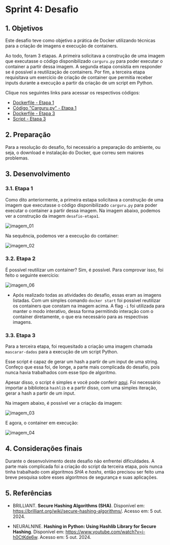 # **Sprint 4: Desafio**

## **1. Objetivos**

Este desafio teve como objetivo a prática de Docker utilizando técnicas para a criação de imagens e execução de containers. 

Ao todo, foram 3 etapas. A primeira solicitava a construção de uma imagem que executasse o código disponibilizado `carguru.py` para poder executar o container a partir dessa imagem. A segunda etapa consistia em responder se é possível a reutilização de containers. Por fim, a terceira etapa requisitava um exercício de criação de container que permitia receber inputs durante a execução a partir da criação de um script em Python.

Clique nos seguintes links para acessar os respectivos códigos:

- [Dockerfile - Etapa 1](https://github.com/heitorkobayashi/PB-HEITOR-KOBAYASHI/blob/main/Sprint%204/desafio/etapa_1/Dockerfile)
- [Código "Carguru.py" - Etapa 1](https://github.com/heitorkobayashi/PB-HEITOR-KOBAYASHI/blob/main/Sprint%204/desafio/etapa_1/carguru.py)
- [Dockerfile - Etapa 3](https://github.com/heitorkobayashi/PB-HEITOR-KOBAYASHI/blob/main/Sprint%204/desafio/etapa_3/Dockerfile)
- [Script - Etapa 3](https://github.com/heitorkobayashi/PB-HEITOR-KOBAYASHI/blob/main/Sprint%204/desafio/etapa_3/script_etapa_3.py)

## **2. Preparação**

Para a resolução do desafio, foi necessário a preparação do ambiente, ou seja, o download e instalação do Docker, que correu sem maiores problemas. 

## **3. Desenvolvimento**

### **3.1. Etapa 1**

Como dito anteriormente, a primeira estapa solicitava a construção de uma imagem que executasse o código disponibilizado `carguru.py` para poder executar o container a partir dessa imagem. Na imagem abaixo, podemos ver a construção da imagem `desafio-etapa1`.

![imagem_01](https://github.com/heitorkobayashi/PB-HEITOR-KOBAYASHI/blob/main/Sprint%204/evidencias/imagem_desafio_01.png)

Na sequência, podemos ver a execução do container:

![imagem_02](https://github.com/heitorkobayashi/PB-HEITOR-KOBAYASHI/blob/main/Sprint%204/evidencias/imagem_desafio_02.png)


### **3.2. Etapa 2**

É possível reutilizar um container? Sim, é possível. Para comprovar isso, foi feito o seguinte exercício:

![imagem_06](https://github.com/heitorkobayashi/PB-HEITOR-KOBAYASHI/blob/main/Sprint%204/evidencias/imagem_desafio_06.png)

- Após realizado todas as atividades do desafio, essas eram as imagens listadas. Com um simples comando `docker start` foi possível reutilizar os containers que constam na imagem acima. A flag `-i` foi utilizada para manter o modo interativo, dessa forma permitindo interação com o container diretamente, o que era necessário para as respectivas imagens.

### **3.3. Etapa 3**

Para a terceira etapa, foi requesitado a criação uma imagem chamada `mascarar-dados` para a execução de um script Python. 

Esse script é capaz de gerar um hash a partir de um input de uma string. Confeço que essa foi, de longe, a parte mais complicada do desafio, pois nunca havia trabalhados com esse tipo de algoritmo. 

Apesar disso, o script é simples e você pode conferir [aqui](https://github.com/heitorkobayashi/PB-HEITOR-KOBAYASHI/blob/main/Sprint%204/desafio/etapa_3/script_etapa_3.py). Foi necessário importar a biblioteca `hashlib` e a partir disso, com uma simples iteração, gerar a hash a partir de um input.

Na imagem abaixo, é possível ver a criação da imagem:

![imagem_03](https://github.com/heitorkobayashi/PB-HEITOR-KOBAYASHI/blob/main/Sprint%204/evidencias/imagem_desafio_03.png)

E agora, o container em execução:

![imagem_04](https://github.com/heitorkobayashi/PB-HEITOR-KOBAYASHI/blob/main/Sprint%204/evidencias/imagem_desafio_04.png)


## **4. Considerações finais**

Durante o desenvolvimento deste desafio não enfrentei dificuldades. A parte mais complicada foi a criação do script da terceira etapa, pois nunca tinha trabalhado com algoritmos _SHA_ e _hashs_, então precisou ser feito uma breve pesquisa sobre esses algoritmos de segurança e suas aplicações. 

## **5. Referências**

- BRILLIANT. **Secure Hashing Algorithms (SHA)**. Disponível em: https://brilliant.org/wiki/secure-hashing-algorithms/. Acesso em: 5 out. 2024.

- NEURALNINE. **Hashing in Python: Using Hashlib Library for Secure Hashing**. Disponível em: https://www.youtube.com/watch?v=i-h0CtKde6w. Acesso em: 5 out. 2024.
